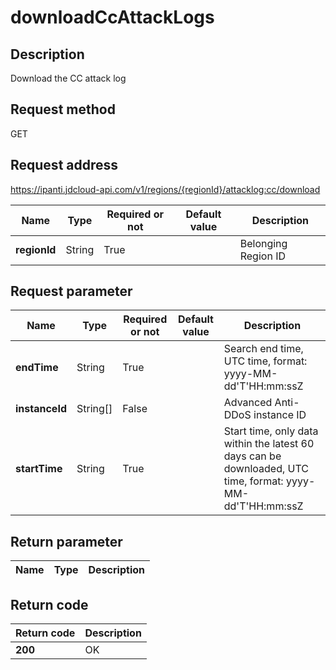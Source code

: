 # downloadCcAttackLogs


## Description
Download the CC attack log

## Request method
GET

## Request address
https://ipanti.jdcloud-api.com/v1/regions/{regionId}/attacklog:cc/download

|Name|Type|Required or not|Default value|Description|
|---|---|---|---|---|
|**regionId**|String|True||Belonging Region ID|

## Request parameter
|Name|Type|Required or not|Default value|Description|
|---|---|---|---|---|
|**endTime**|String|True||Search end time, UTC time, format: yyyy-MM-dd'T'HH:mm:ssZ|
|**instanceId**|String[]|False||Advanced Anti-DDoS instance ID|
|**startTime**|String|True||Start time, only data within the latest 60 days can be downloaded, UTC time, format: yyyy-MM-dd'T'HH:mm:ssZ|


## Return parameter
|Name|Type|Description|
|---|---|---|



## Return code
|Return code|Description|
|---|---|
|**200**|OK|
